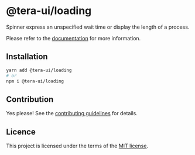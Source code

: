 # @tera-ui/loading

Spinner express an unspecified wait time or display the length of a process.

Please refer to the [documentation](https://nextui.org/docs/components/loading) for more information.

## Installation

```sh
yarn add @tera-ui/loading
# or
npm i @tera-ui/loading
```

## Contribution

Yes please! See the
[contributing guidelines](https://github.com/hieumau12/nextui-tera/blob/master/CONTRIBUTING.md)
for details.

## Licence

This project is licensed under the terms of the
[MIT license](https://github.com/hieumau12/nextui-tera/blob/master/LICENSE).
